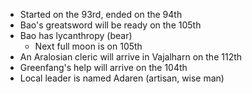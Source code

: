 * Started on the 93rd, ended on the 94th
* Bao's greatsword will be ready on the 105th
* Bao has lycanthropy (bear)
	* Next full moon is on 105th
* An Aralosian cleric will arrive in Vajalharn on the 112th
* Greenfang's help will arrive on the 104th
* Local leader is named Adaren (artisan, wise man)